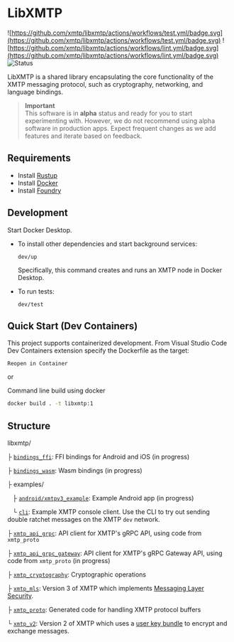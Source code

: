 # LibXMTP

![https://github.com/xmtp/libxmtp/actions/workflows/test.yml/badge.svg](https://github.com/xmtp/libxmtp/actions/workflows/test.yml/badge.svg) ![https://github.com/xmtp/libxmtp/actions/workflows/lint.yml/badge.svg](https://github.com/xmtp/libxmtp/actions/workflows/lint.yml/badge.svg) ![Status](https://img.shields.io/badge/Project_status-Alpha-orange)

LibXMTP is a shared library encapsulating the core functionality of the XMTP messaging protocol, such as cryptography, networking, and language bindings.

> **Important**  
> This software is in **alpha** status and ready for you to start experimenting with. However, we do not recommend using alpha software in production apps. Expect frequent changes as we add features and iterate based on feedback.

## Requirements

- Install [Rustup](https://rustup.rs/)
- Install [Docker](https://www.docker.com/get-started/)
- Install [Foundry](https://book.getfoundry.sh/getting-started/installation#using-foundryup)

## Development

Start Docker Desktop.

- To install other dependencies and start background services:

  ```
  dev/up
  ```

  Specifically, this command creates and runs an XMTP node in Docker Desktop.

- To run tests:

  ```
  dev/test
  ```

## Quick Start (Dev Containers)

This project supports containerized development. From Visual Studio Code Dev Containers extension specify the Dockerfile as the target:

`Reopen in Container`

or

Command line build using docker

```bash
docker build . -t libxmtp:1
```

## Structure

libxmtp/

├ [`bindings_ffi`](./bindings_ffi): FFI bindings for Android and iOS (in progress)

├ [`bindings_wasm`](./bindings_wasm): Wasm bindings (in progress)

├ examples/

   ├ [`android/xmtpv3_example`](./examples/android/xmtpv3_example): Example Android app (in progress)

   └ [`cli`](./examples/cli): Example XMTP console client. Use the CLI to try out sending double ratchet messages on the XMTP `dev` network.

├ [`xmtp_api_grpc`](./xmtp_api_grpc): API client for XMTP's gRPC API, using code from `xmtp_proto`

├ [`xmtp_api_grpc_gateway`](./xmtp_api_grpc_gateway): API client for XMTP's gRPC Gateway API, using code from `xmtp_proto` (in progress)

├ [`xmtp_cryptography`](./xmtp_cryptography): Cryptographic operations

├ [`xmtp_mls`](./xmtp_mls): Version 3 of XMTP which implements [Messaging Layer Security](https://messaginglayersecurity.rocks/).

├ [`xmtp_proto`](./xmtp_proto): Generated code for handling XMTP protocol buffers

└ [`xmtp_v2`](./xmtp_v2): Version 2 of XMTP which uses a [user key bundle](https://xmtp.org/docs/concepts/key-generation-and-usage) to encrypt and exchange messages.
